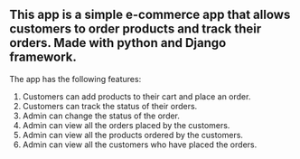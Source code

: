 ## This app is a simple e-commerce app that allows customers to order products and track their orders. Made with python and Django framework.
 The app has the following features:
 1. Customers can add products to their cart and place an order.
 2. Customers can track the status of their orders.
 3. Admin can change the status of the order.
 4. Admin can view all the orders placed by the customers.
 5. Admin can view all the products ordered by the customers.
 6. Admin can view all the customers who have placed the orders.
